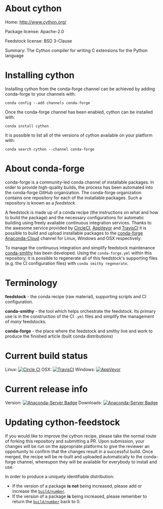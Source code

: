 About cython
============

Home: http://www.cython.org/

Package license: Apache-2.0

Feedstock license: BSD 3-Clause

Summary: The Cython compiler for writing C extensions for the Python language



Installing cython
=================

Installing cython from the conda-forge channel can be achieved by adding conda-forge to your channels with:

```
conda config --add channels conda-forge
```

Once the conda-forge channel has been enabled, cython can be installed with:

```
conda install cython
```

It is possible to list all of the versions of cython available on your platform with:

```
conda search cython --channel conda-forge
```


About conda-forge
=================

conda-forge is a community-led conda channel of installable packages.
In order to provide high-quality builds, the process has been automated into the
conda-forge GitHub organization. The conda-forge organization contains one repository 
for each of the installable packages. Such a repository is known as a *feedstock*.

A feedstock is made up of a conda recipe (the instructions on what and how to build
the package) and the necessary configurations for automatic building using freely
available continuous integration services. Thanks to the awesome service provided by
[CircleCI](https://circleci.com/), [AppVeyor](http://www.appveyor.com/)
and [TravisCI](https://travis-ci.org/) it is possible to build and upload installable
packages to the [conda-forge](https://anaconda.org/conda-forge)
[Anaconda-Cloud](http://docs.anaconda.org/) channel for Linux, Windows and OSX respectively.

To manage the continuous integration and simplify feedstock maintenance
[conda-smithy](http://github.com/conda-forge/conda-smithy) has been developed.
Using the ``conda-forge.yml`` within this repository, it is possible to regenerate all of
this feedstock's supporting files (e.g. the CI configuration files) with ``conda smithy regenerate``.


Terminology
===========

**feedstock** - the conda recipe (raw material), supporting scripts and CI configuration.

**conda-smithy** - the tool which helps orchestrate the feedstock.
                   Its primary use is in the construction of the CI ``.yml`` files
                   and simplify the management of *many* feedstocks.

**conda-forge** - the place where the feedstock and smithy live and work to
                  produce the finished article (built conda distributions)

Current build status
====================

Linux: [![Circle CI](https://circleci.com/gh/conda-forge/cython-feedstock.svg?style=svg)](https://circleci.com/gh/conda-forge/cython-feedstock)
OSX: [![TravisCI](https://travis-ci.org/conda-forge/cython-feedstock.svg?branch=master)](https://travis-ci.org/conda-forge/cython-feedstock) 
Windows: [![AppVeyor](https://ci.appveyor.com/api/projects/status/github/conda-forge/cython-feedstock?svg=True)](https://ci.appveyor.com/project/conda-forge/cython-feedstock/branch/master)

Current release info
====================
Version: [![Anaconda-Server Badge](https://anaconda.org/conda-forge/cython/badges/version.svg)](https://anaconda.org/conda-forge/cython)
Downloads: [![Anaconda-Server Badge](https://anaconda.org/conda-forge/cython/badges/downloads.svg)](https://anaconda.org/conda-forge/cython)


Updating cython-feedstock
=========================

If you would like to improve the cython recipe, please take the normal
route of forking this repository and submitting a PR. Upon submission, your changes will
be run on the appropriate platforms to give the reviewer an opportunity to confirm that the
changes result in a successful build. Once merged, the recipe will be re-built and uploaded
automatically to the conda-forge channel, whereupon they will be available for everybody to
install and use.

In order to produce a uniquely identifiable distribution:
 * If the version of a package **is not** being increased, please add or increase
   the [``build/number``](http://conda.pydata.org/docs/building/meta-yaml.html#build-number-and-string). 
 * If the version of a package **is** being increased, please remember to return
   the [``build/number``](http://conda.pydata.org/docs/building/meta-yaml.html#build-number-and-string)
   back to 0.
